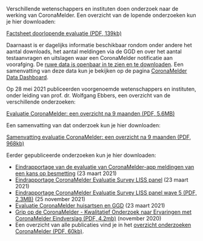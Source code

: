 Verschillende wetenschappers en instituten doen onderzoek naar de werking van CoronaMelder. Een overzicht van de lopende onderzoeken kun je hier downloaden: 

<a href="/media/Factsheet_doorlopende_evaluatie.pdf" rel="noopener noreferrer" target="_blank">Factsheet doorlopende evaluatie (PDF, 139kb)</a>

Daarnaast is er dagelijks informatie beschikbaar rondom onder andere het aantal downloads, het aantal meldingen via de GGD en over het aantal testaanvragen en uitslagen waar een CoronaMelder notificatie aan voorafging. De <a href="https://github.com/minvws/nl-covid19-notification-app-statistics/tree/main/statistics" rel="noopener noreferrer" target="_blank">ruwe data is openbaar in te zien en te downloaden</a>. Een samenvatting van deze data kun je bekijken op de pagina [CoronaMelder Data Dashboard](/nl/faq/1-13-coronamelder-data-dashboard/).

Op 28 mei 2021 publiceerden voorgenoemde wetenschappers en instituten, onder leiding van prof. dr. Wolfgang Ebbers, een overzicht van de verschillende onderzoeken:

<a href="/media/Evaluatie_CoronaMelder_na_9_maanden.pdf" rel="noopener noreferrer" target="_blank">Evaluatie CoronaMelder: een overzicht na 9 maanden (PDF, 5.6MB)</a>

Een samenvatting van dat onderzoek kun je hier downloaden:
 
<a href="/media/Samenvatting_evalatie_CoronaMelder_na_9_maanden.pdf" rel="noopener noreferrer" target="_blank">Samenvatting evaluatie CoronaMelder: een overzicht na 9 maanden (PDF, 968kb)</a>


Eerder gepubliceerde onderzoeken kun je hier downloaden:

- <a href="https://www.rijksoverheid.nl/documenten/publicaties/2021/03/23/eindrapportage-evaluatie-coronamelder-eur-23-maart-2021" rel="noopener noreferrer" target="_blank">Eindrapportage van de evaluatie van CoronaMelder-app meldingen van een kans op besmetting</a> (23 maart 2021)
- <a href="https://www.rijksoverheid.nl/ministeries/ministerie-van-volksgezondheid-welzijn-en-sport/documenten/publicaties/2021/03/23/eindrapportage-coronamelder-evaluatie-18-maart-2021" rel="noopener noreferrer" target="_blank">Eindrapportage CoronaMelder Evaluatie Survey LISS panel</a> (23 maart 2021)
- <a href="/media/Rapportage_Evaluatie_CoronaMelder_TilburgUniversity_LISSpanel_Wave_v1.pdf" rel="noopener noreferrer" target="_blank">Eindrapportage CoronaMelder Evaluatie Survey LISS panel wave 5 (PDF, 2.3MB)</a> (25 november 2021)
- <a href="https://www.rijksoverheid.nl/ministeries/ministerie-van-volksgezondheid-welzijn-en-sport/documenten/publicaties/2021/03/23/evaluatie-coronamelder-op-de-processen-huisartsen-en-ggd-derde-evaluatie-maart-2021" rel="noopener noreferrer" target="_blank">Evaluatie CoronaMelder huisartsen en GGD</a> (23 maart 2021)
- <a href="/media/Eindrapport_kwalitatiefOZ_24032021_Grip_op_Coronamelder-UT_en_OU.pdf" rel="noopener noreferrer" target="_blank">Grip op de CoronaMelder - 
Kwalitatief Onderzoek naar Ervaringen met CoronaMelder Eindverslag (PDF, 4.2mb)</a> (november 2020)
- Een overzicht van alle publicaties vind je in het [overzicht onderzoeken CoronaMelder (PDF, 60kb)](/media/Overzicht-onderzoeken-CoronaMelder.pdf).

